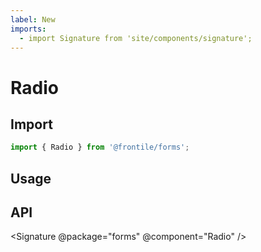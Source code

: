 ```yaml
---
label: New
imports:
  - import Signature from 'site/components/signature';
---
```

# Radio


## Import 

```js
import { Radio } from '@frontile/forms';
```

## Usage

## API

<Signature @package="forms" @component="Radio" />
